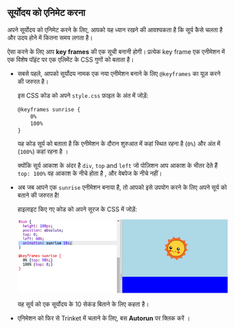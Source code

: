## सूर्योदय को एनिमेट करना

अपने सूर्योदय को एनिमेट करने के लिए, आपको यह ध्यान रखने की आवश्यकता है कि सूर्य कैसे चलता है और उदय होने में कितना समय लगता है।

ऐसा करने के लिए आप __key frames__ की एक सूची बनानी होगी। प्रत्येक key frame एक एनीमेशन में एक विशेष पॉइंट पर एक एलिमेंट के CSS गुणों को बताता है।

+ सबसे पहले, आपको सूर्योदय नामक एक नया एनीमेशन बनाने के लिए `@keyframes` का यूज़ करने की जरुरत है।

    इस CSS कोड को अपने `style.css` फ़ाइल के अंत में जोड़ें:

    ```
    @keyframes sunrise {
        0%
        100%
    }
    ```
    
    यह कोड सूर्य को बताता है कि एनीमेशन के दौरान शुरुआत में कहां स्थित रहना है (`0%`) और अंत में (`100%`) कहां रहना है ।

    क्योंकि सूर्य आकाश के अंदर है `div`, `top` and `left` जो पोज़िशन आप आकाश के भीतर  देते हैं `top: 100%` वह आकाश के नीचे होता है , और वेबपेज के नीचे नहीं।

+ अब जब आपने एक `sunrise` एनीमेशन बनाया है, तो आपको इसे उपयोग करने के लिए अपने सूर्य को बताने की जरुरत है!

    हाइलाइट किए गए कोड को अपने सूरज के CSS में जोड़ें:

    ![स्क्रीनशॉट](images/sunrise-sunrise.png)


    यह सूर्य को एक सूर्योदय के 10 सेकंड बिताने के लिए कहता है।

+ एनिमेशन को फिर से Trinket में चलाने के लिए, बस **Autorun** पर क्लिक करें ।